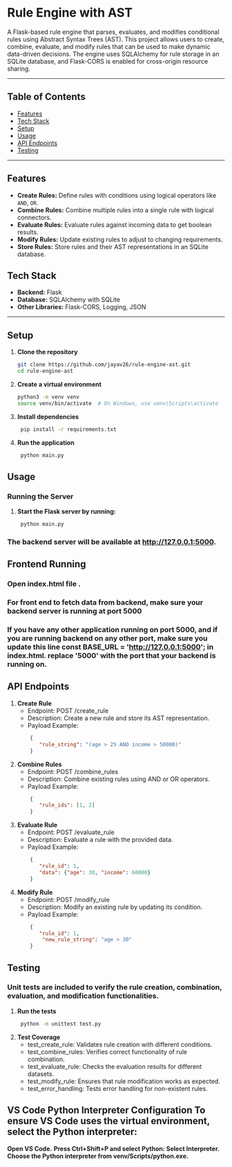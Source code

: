 # Rule Engine with AST

A Flask-based rule engine that parses, evaluates, and modifies conditional rules using Abstract Syntax Trees (AST). This project allows users to create, combine, evaluate, and modify rules that can be used to make dynamic data-driven decisions. The engine uses SQLAlchemy for rule storage in an SQLite database, and Flask-CORS is enabled for cross-origin resource sharing.

---

## Table of Contents
- [Features](#features)
- [Tech Stack](#tech-stack)
- [Setup](#setup)
- [Usage](#usage)
- [API Endpoints](#api-endpoints)
- [Testing](#testing)


---

## Features
- **Create Rules:** Define rules with conditions using logical operators like `AND`, `OR`.
- **Combine Rules:** Combine multiple rules into a single rule with logical connectors.
- **Evaluate Rules:** Evaluate rules against incoming data to get boolean results.
- **Modify Rules:** Update existing rules to adjust to changing requirements.
- **Store Rules:** Store rules and their AST representations in an SQLite database.

## Tech Stack
- **Backend:** Flask
- **Database:** SQLAlchemy with SQLite
- **Other Libraries:** Flask-CORS, Logging, JSON

---

## Setup

1. **Clone the repository**
   ```bash
   git clone https://github.com/jayav26/rule-engine-ast.git
   cd rule-engine-ast

2. **Create a virtual environment**
   ```bash
   python3 -m venv venv
   source venv/bin/activate  # On Windows, use venv\Scripts\activate

3. **Install dependencies**
   ```bash
    pip install -r requirements.txt

4. **Run the application**
   ```bash
    python main.py

## Usage
### Running the Server
1. **Start the Flask server by running:**
   ```bash
    python main.py
### The backend server will be available at http://127.0.0.1:5000.
## Frontend Running 
### Open index.html file .
### For front end to fetch data from backend, make sure your backend server is running at port 5000
### If you have any other application running on port 5000, and if you are running backend on any other port, make sure you update this line  const BASE_URL = 'http://127.0.0.1:5000'; in index.html. replace '5000' with the port that your backend is running on.

## API Endpoints
1. **Create Rule**
   - Endpoint: POST /create_rule
   - Description: Create a new rule and store its AST representation.
   - Payload Example:
   ```json
       {
          "rule_string": "(age > 25 AND income > 50000)"
       }
2. **Combine Rules**
   - Endpoint: POST /combine_rules
   - Description: Combine existing rules using AND or OR operators.
   - Payload Example:
   ```json
       {
          "rule_ids": [1, 2]
       }
   
3. **Evaluate Rule**
   - Endpoint: POST /evaluate_rule
   - Description: Evaluate a rule with the provided data.
   - Payload Example:
   ```json
       {
          "rule_id": 1,
          "data": {"age": 30, "income": 60000}
       }

4. **Modify Rule**
   - Endpoint: POST /modify_rule
   - Description: Modify an existing rule by updating its condition.
   - Payload Example:
   ```json
       {
          "rule_id": 1,
           "new_rule_string": "age > 30"
       }
## Testing
### Unit tests are included to verify the rule creation, combination, evaluation, and modification functionalities.
1. **Run the tests**
   ```bash
    python -m unittest test.py
2. **Test Coverage**
   - test_create_rule: Validates rule creation with different conditions.
   - test_combine_rules: Verifies correct functionality of rule combination.
   - test_evaluate_rule: Checks the evaluation results for different datasets.
   - test_modify_rule: Ensures that rule modification works as expected.
   - test_error_handling: Tests error handling for non-existent rules.
  

## VS Code Python Interpreter Configuration To ensure VS Code uses the virtual environment, select the Python interpreter:

   **Open VS Code.**
   **Press Ctrl+Shift+P and select Python: Select Interpreter.**
   **Choose the Python interpreter from venv/Scripts/python.exe.**
   

























